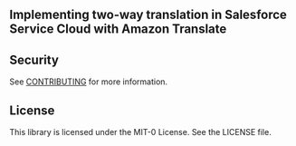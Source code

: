 ## Implementing two-way translation in Salesforce Service Cloud with Amazon Translate

## Security

See [CONTRIBUTING](CONTRIBUTING.md#security-issue-notifications) for more information.

## License

This library is licensed under the MIT-0 License. See the LICENSE file.

